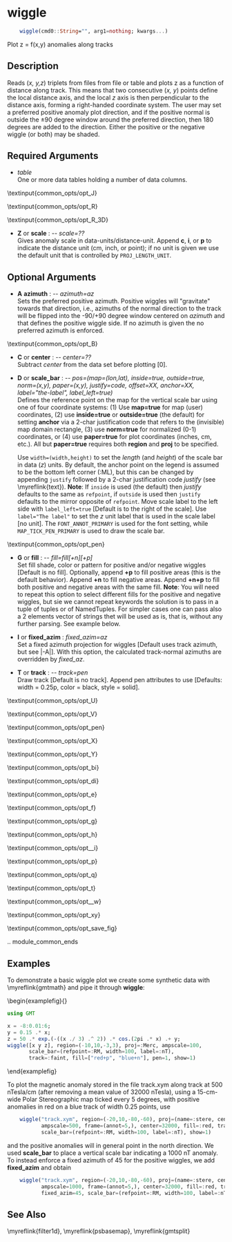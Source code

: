 # wiggle

```julia
	wiggle(cmd0::String="", arg1=nothing; kwargs...)
```

Plot z = f(x,y) anomalies along tracks

Description
-----------

Reads (*x, y,z*) triplets from files from file or table and plots z as a function of distance along track. This means
that two consecutive (*x, y*) points define the local distance axis,
and the local *z* axis is then perpendicular to the distance axis,
forming a right-handed coordinate system. The
user may set a preferred positive anomaly plot direction, and if the
positive normal is outside the ±90 degree window around the
preferred direction, then 180 degrees are added to the direction. Either
the positive or the negative wiggle (or both) may be shaded.

Required Arguments
------------------

- *table*\
    One or more data tables holding a number of data columns.

\textinput{common_opts/opt_J}

\textinput{common_opts/opt_R}

\textinput{common_opts/opt_R_3D}

- **Z** or **scale** : -- *scale=??*\
    Gives anomaly scale in data-units/distance-unit. Append **c**, **i**, or **p** to indicate
    the distance unit (cm, inch, or point); if no unit is given we use the default unit that
    is controlled by `PROJ_LENGTH_UNIT`.

Optional Arguments
------------------

- **A** **azimuth** : -- *azimuth=az*\
    Sets the preferred positive azimuth. Positive wiggles will "gravitate" towards that direction, i.e., azimuths of the normal direction to the track will be flipped into the -90/+90 degree window centered on *azimuth* and that defines the positive wiggle side. If no azimuth is given the no preferred azimuth is enforced.

\textinput{common_opts/opt_B}

- **C** or **center** : -- *center=??*\
    Subtract *center* from the data set before plotting [0].

- **D** or **scale_bar** : -- *pos=(map=(lon,lat), inside=true, outside=true, norm=(x,y), paper=(x,y), justify=code, offset=XX, anchor=XX, label="the-label", label_left=true)*\
    Defines the reference point on the map for the vertical scale bar using one of four coordinate systems:
    (1) Use **map=true** for map (user) coordinates, (2) use **inside=true** or **outside=true** (the default) for setting **anchor** via a 2-char justification code that refers to the (invisible) map domain rectangle, (3) use **norm=true** for normalized (0-1) coordinates, or (4) use **paper=true** for plot coordinates (inches, cm, etc.). All but **paper=true** requires both **region** and **proj** to be specified.

    Use `width=(width,height)` to set the *length* (and *height*) of the scale bar in data (*z*) units.
    By default, the anchor point on the legend is assumed to be the bottom left corner (:ML), but this
    can be changed by appending `justify` followed by a 2-char justification code *justify* (see \myreflink{text}).
    **Note**: If `inside` is used (the default) then *justify* defaults to the same as `refpoint`,
    if `outside` is used then `justify` defaults to the mirror opposite of `refpoint`.
    Move scale label to the left side with `label_left=true` [Default is to the right of the scale].
    Use `label="The label"` to set the *z* unit label that is used in the scale label [no unit].
    The `FONT_ANNOT_PRIMARY` is used for the font setting, while `MAP_TICK_PEN_PRIMARY`
    is used to draw the scale bar.

\textinput{common_opts/opt_pen}

- **G** or **fill** : -- *fill=fill[+n][+p]*\
    Set fill shade, color or pattern for positive and/or negative
    wiggles [Default is no fill]. Optionally, append **+p** to fill
    positive areas (this is the default behavior). Append **+n** to fill
    negative areas. Append **+n+p** to fill both positive and negative
    areas with the same fill. **Note**: You will need to repeat this option
    to select different fills for the positive and negative wiggles, but sie we cannot repeat keywords the solution is to pass in a tuple of tuples or of NamedTuples. For simpler cases one can pass also a 2 elements vector of strings thet will be used as is, that is, without any further parsing. See example below.

- **I** or **fixed_azim** : *fixed_azim=az*\
    Set a fixed azimuth projection for wiggles [Default uses track azimuth, but see |-A|]. With this option, the calculated track-normal azimuths are overridden by *fixed_az*.

- **T** or **track** : -- *track=pen*\
    Draw track [Default is no track]. Append pen attributes to use
    [Defaults: width = 0.25p, color = black, style = solid].

\textinput{common_opts/opt_U}

\textinput{common_opts/opt_V}

\textinput{common_opts/opt_pen}

\textinput{common_opts/opt_X}

\textinput{common_opts/opt_Y}

\textinput{common_opts/opt_bi}

\textinput{common_opts/opt_di}

\textinput{common_opts/opt_e}

\textinput{common_opts/opt_f}

\textinput{common_opts/opt_g}

\textinput{common_opts/opt_h}

\textinput{common_opts/opt__i}

\textinput{common_opts/opt_p}

\textinput{common_opts/opt_q}

\textinput{common_opts/opt_t}

\textinput{common_opts/opt__w}

\textinput{common_opts/opt_xy}

\textinput{common_opts/opt_save_fig}

.. module_common_ends

Examples
--------

To demonstrate a basic wiggle plot we create some synthetic data with
\myreflink{gmtmath} and pipe it through **wiggle**:

\begin{examplefig}{}
```julia
using GMT

x = -8:0.01:6;
y = 0.15 .* x;
z = 50 .* exp.(-((x ./ 3) .^ 2)) .* cos.(2pi .* x) .+ y;
wiggle([x y z], region=(-10,10,-3,3), proj=:Merc, ampscale=100,
       scale_bar=(refpoint=:RM, width=100, label=:nT),
       track=:faint, fill=["red+p", "blue+n"], pen=1, show=1)
```
\end{examplefig}

To plot the magnetic anomaly stored in the file track.xym along track at 500 nTesla/cm
(after removing a mean value of 32000 nTesla), using a 15-cm-wide Polar Stereographic map
ticked every 5 degrees, with positive anomalies in red on a blue track of width 0.25 points, use

```julia
    wiggle("track.xym", region=(-20,10,-80,-60), proj=(name=:stere, center=(0,90)),
           ampscale=500, frame=(annot=5,), center=32000, fill=:red, track=(0.25,:blue),
           scale_bar=(refpoint=:RM, width=100, label=:nT), show=1)
```

and the positive anomalies will in general point in the north direction.
We used **scale_bar** to place a vertical scale bar indicating a 1000 nT anomaly.
To instead enforce a fixed azimuth of 45 for the positive wiggles, we add **fixed_azim**
and obtain

```julia
    wiggle("track.xym", region=(-20,10,-80,-60), proj=(name=:stere, center=(0,90)),
           ampscale=1000, frame=(annot=5,), center=32000, fill=:red, track=(0.25,:blue),
           fixed_azim=45, scale_bar=(refpoint=:RM, width=100, label=:nT), show=1)
```

See Also
--------

\myreflink{filter1d},
\myreflink{psbasemap},
\myreflink{gmtsplit}
